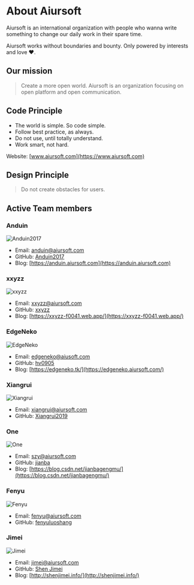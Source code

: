 # About Aiursoft

Aiursoft is an international organization with people who wanna write something to change our daily work in their spare time.

Aiursoft works without boundaries and bounty. Only powered by interests and love ♥.

## Our mission

> Create a more open world. Aiursoft is an organization focusing on open platform and open communication.

## Code Principle

* The world is simple. So code simple.
* Follow best practice, as always.
* Do not use, until totally understand.
* Work smart, not hard.

Website: [www.aiursoft.com](https://www.aiursoft.com)

## Design Principle

> Do not create obstacles for users.

## Active Team members

### Anduin

![Anduin2017](https://github.com/Anduin2017.png?size=70)

* Email: [anduin@aiursoft.com](mailto:anduin@aiursoft.com) 
* GitHub: [Anduin2017](https://github.com/Anduin2017) 
* Blog: [https://anduin.aiursoft.com](https://anduin.aiursoft.com)

### xxyzz

![xxyzz](https://github.com/xxyzz.png?size=70)

* Email: [xxyzz@aiursoft.com](mailto:xxyzz@aiursoft.com) 
* GitHub: [xxyzz](https://github.com/xxyzz)
* Blog: [https://xxyzz-f0041.web.app/](https://xxyzz-f0041.web.app/)

### EdgeNeko

![EdgeNeko](https://github.com/hv0905.png?size=70)

* Email: [edgeneko@aiusoft.com](mailto:edgeneko@aiursoft.com) 
* GitHub: [hv0905](https://github.com/hv0905)
* Blog: [https://edgeneko.tk/](https://edgeneko.aiursoft.com/)

### Xiangrui

![Xiangrui](https://github.com/Xiangrui2019.png?size=70)

* Email: [xiangrui@aiursoft.com](mailto:xiangrui@aiursoft.com)
* GitHub: [Xiangrui2019](https://github.com/Xiangrui2019)

### One

![One](https://github.com/jianba.png?size=70)

* Email: [szy@aiursoft.com](mailto:szy@aiursoft.com) 
* GitHub: [jianba](https://github.com/jianba)
* Blog: [https://blog.csdn.net/jianbagengmu/](https://blog.csdn.net/jianbagengmu/)

### Fenyu

![Fenyu](https://github.com/fenyuluoshang.png?size=70)

* Email: [fenyu@aiursoft.com](mailto:fenyu@aiursoft.com)
* GitHub: [fenyuluoshang](https://github.com/fenyuluoshang)

### Jimei

![Jimei](https://github.com/shenjimei.png?size=70)

* Email: [jimei@aiursoft.com](mailto:jimei@aiursoft.com)
* GitHub: [Shen Jimei](https://github.com/shenjimei)
* Blog: [http://shenjimei.info/](http://shenjimei.info/)

